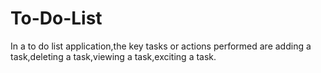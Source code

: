 # To-Do-List
In a to do list application,the key tasks or actions performed are adding a task,deleting  a task,viewing a  task,exciting a task.
